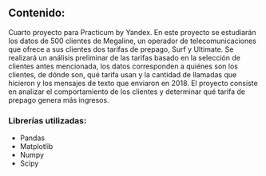 ## Contenido:

Cuarto proyecto para Practicum by Yandex. En este proyecto se estudiarán los datos de 500 clientes de Megaline, un operador de telecomunicaciones que ofrece 
a sus clientes dos tarifas de prepago, Surf y Ultimate. Se realizará un análisis preliminar de las tarifas basado en la selección de clientes antes mencionada, 
los datos corresponden a quiénes son los clientes, de dónde son, qué tarifa usan y la cantidad de llamadas que hicieron y los mensajes de texto que enviaron en 2018.
El proyecto consiste en analizar el comportamiento de los clientes y determinar qué tarifa de prepago genera más ingresos.

### Librerías utilizadas:
- Pandas
- Matplotlib
- Numpy
- Scipy
